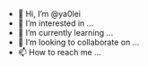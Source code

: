 - 👋 Hi, I’m @ya0lei
- 👀 I’m interested in ...
- 🌱 I’m currently learning ...
- 💞️ I’m looking to collaborate on ...
- 📫 How to reach me ...

<!---
ya0lei/ya0lei is a ✨ special ✨ repository because its `README.md` (this file) appears on your GitHub profile.
You can click the Preview link to take a look at your changes.
--->

